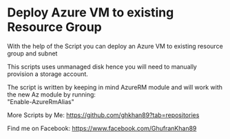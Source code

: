 # Deploy Azure VM to existing Resource Group
With the help of the Script you can deploy an Azure VM to existing resource group and subnet

This scripts uses unmanaged disk hence you will need to manually provision a storage account.

The script is written by keeping in mind AzureRM module and will work with the new Az module by running:\
"Enable-AzureRmAlias"

More Scripts by Me: https://github.com/ghkhan89?tab=repositories

Find me on Facebook: https://www.facebook.com/GhufranKhan89
